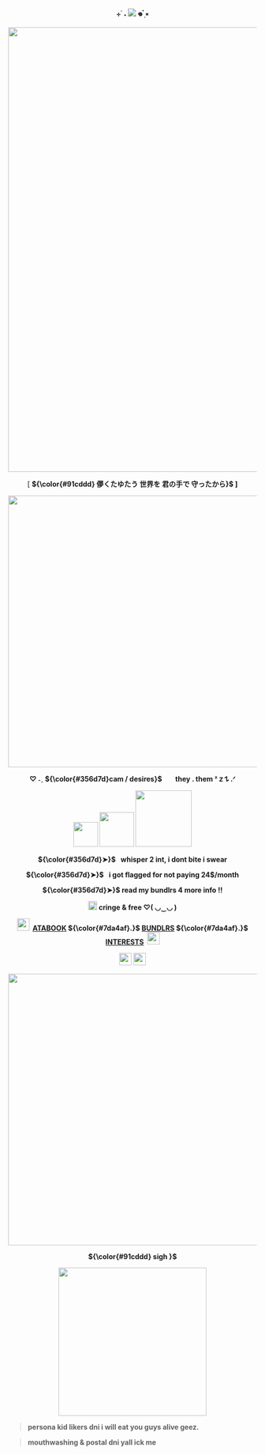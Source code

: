 <p align="center">
<h4 align="center"
 
⊹ ࣪ ˖  ![](https://komarev.com/ghpvc/?username=thedesires&label=𐙚+profile+views+++&color=3c555c)  𖦹 ๋࣭ ⭑ 

 </h4>
<p align="center">
 <img width="900" src="https://i.imgur.com/51lV6B3.gif"
 </p>
 <p align="center"> 
  [
 <strong>${\color{#91cddd}  儚くたゆたう 世界を 君の手で 守ったから‎}$
  ]
 </p>
 <p align="center"> 
 <img width="550" src="https://files.catbox.moe/vajk2x.webp"
 </p>
 <p align="center"> 
 ♡ ˗ˏ
  <strong>${\color{#356d7d}cam / desires}$⠀<img width="10" src="https://i.postimg.cc/X77FHRc6/m8sm67.gif" </strong>
‎ they . them  
 ᶻ 𝗓 𐰁 .ᐟ
<p align="center">
 <img width="50" src="https://files.catbox.moe/pu1y5m.gif"
 </p>
<img width="70" src="https://files.catbox.moe/bitsv3.gif"
 </p>
<img width="114" src="https://i.postimg.cc/h4Yy7kP7/7khp14.gif"
 </p>
  
  <p align="center"> 
  <strong>${\color{#356d7d}➤}$⠀whisper 2 int</strong>, i dont bite i swear
   </p>
  <p align="center"> 
  <strong>${\color{#356d7d}➤}$⠀i got flagged for not paying 24$/month</strong>
  </p>
  <p align="center">
  <strong>${\color{#356d7d}➤}$ read my bundlrs </strong> 4 more info !!
  </p>
  <p align="center">
 <img width="18" src="https://i.postimg.cc/8CKKnRxT/xoei0d.gif"
 </p>
 cringe & free ♡( ◡‿◡ )
 </p>
  <p align="center">
 <img width="25" src="https://i.postimg.cc/PPn4KyhD/8-B74-C5-EC-2-F1-E-4-D5-F-9487-0976-BE9-D1-DD5.gif"
  </p>
 ‎ 
<a href="https://thedesires.atabook.org/">ATABOOK</a> ${\color{#7da4af}.}$ <a href="https://bundlrs.cc/makotoyuki">BUNDLRS</a> ${\color{#7da4af}.}$ <a href="https://listography.com/thedesires">INTERESTS</a>
 ‎ 
<img width="25" src="https://i.postimg.cc/ZWVxbhNP/D00-DBF85-666-B-4815-A380-79-B9-EB09-B41-A.gif"
  </p>
  <p align="center">
 <img width="25" src="https://i.postimg.cc/y6X911YZ/p0vl54.gif"
 </p>
 <img width="25" src="https://i.postimg.cc/hvb3skB5/hacgy6.gif"
  </p>
  <p align="center"> 
 <img width="550" src="https://files.catbox.moe/6bee02.webp"
  </p>
  <p align="center">
 </p>

 <p align="center"> 
<strong>${\color{#91cddd} sigh ‎}$
 </p>
<p align="center">
<img width="300"+length="300" src="https://i.pinimg.com/736x/45/af/1c/45af1c9cd14c6bd0a1fa9dfc4797781b.jpg"
<p/>

> persona kid likers dni i will eat you guys alive geez.


> mouthwashing & postal dni yall ick me
